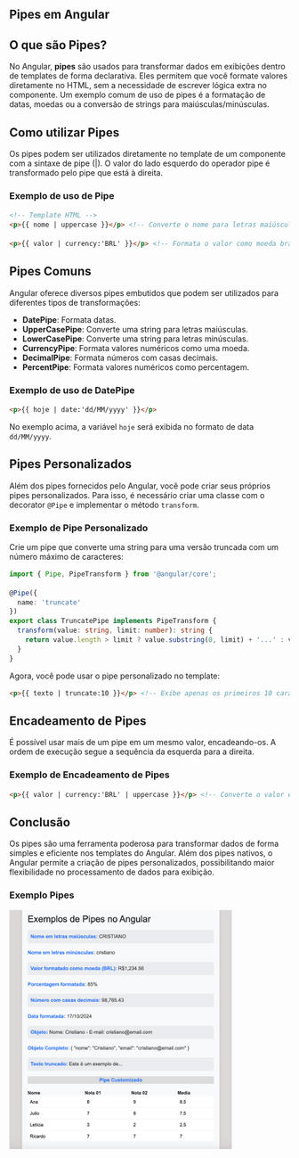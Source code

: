 
## Pipes em Angular

## O que são Pipes?

No Angular, **pipes** são usados para transformar dados em exibições dentro de templates de forma declarativa. Eles permitem que você formate valores diretamente no HTML, sem a necessidade de escrever lógica extra no componente. Um exemplo comum de uso de pipes é a formatação de datas, moedas ou a conversão de strings para maiúsculas/minúsculas.

## Como utilizar Pipes

Os pipes podem ser utilizados diretamente no template de um componente com a sintaxe de pipe (|). O valor do lado esquerdo do operador pipe é transformado pelo pipe que está à direita.

### Exemplo de uso de Pipe

```html
<!-- Template HTML -->
<p>{{ nome | uppercase }}</p> <!-- Converte o nome para letras maiúsculas -->

<p>{{ valor | currency:'BRL' }}</p> <!-- Formata o valor como moeda brasileira -->
```

## Pipes Comuns

Angular oferece diversos pipes embutidos que podem ser utilizados para diferentes tipos de transformações:

- **DatePipe**: Formata datas.
- **UpperCasePipe**: Converte uma string para letras maiúsculas.
- **LowerCasePipe**: Converte uma string para letras minúsculas.
- **CurrencyPipe**: Formata valores numéricos como uma moeda.
- **DecimalPipe**: Formata números com casas decimais.
- **PercentPipe**: Formata valores numéricos como percentagem.
  
### Exemplo de uso de DatePipe

```html
<p>{{ hoje | date:'dd/MM/yyyy' }}</p>
```

No exemplo acima, a variável `hoje` será exibida no formato de data `dd/MM/yyyy`.

## Pipes Personalizados

Além dos pipes fornecidos pelo Angular, você pode criar seus próprios pipes personalizados. Para isso, é necessário criar uma classe com o decorator `@Pipe` e implementar o método `transform`.

### Exemplo de Pipe Personalizado

Crie um pipe que converte uma string para uma versão truncada com um número máximo de caracteres:

```typescript
import { Pipe, PipeTransform } from '@angular/core';

@Pipe({
  name: 'truncate'
})
export class TruncatePipe implements PipeTransform {
  transform(value: string, limit: number): string {
    return value.length > limit ? value.substring(0, limit) + '...' : value;
  }
}
```

Agora, você pode usar o pipe personalizado no template:

```html
<p>{{ texto | truncate:10 }}</p> <!-- Exibe apenas os primeiros 10 caracteres -->
```

## Encadeamento de Pipes

É possível usar mais de um pipe em um mesmo valor, encadeando-os. A ordem de execução segue a sequência da esquerda para a direita.

### Exemplo de Encadeamento de Pipes

```html
<p>{{ valor | currency:'BRL' | uppercase }}</p> <!-- Converte o valor em moeda e depois em letras maiúsculas -->
```

## Conclusão

Os pipes são uma ferramenta poderosa para transformar dados de forma simples e eficiente nos templates do Angular. Além dos pipes nativos, o Angular permite a criação de pipes personalizados, possibilitando maior flexibilidade no processamento de dados para exibição.


### Exemplo Pipes
<img src="image.png" alt="pipes" width="400">
